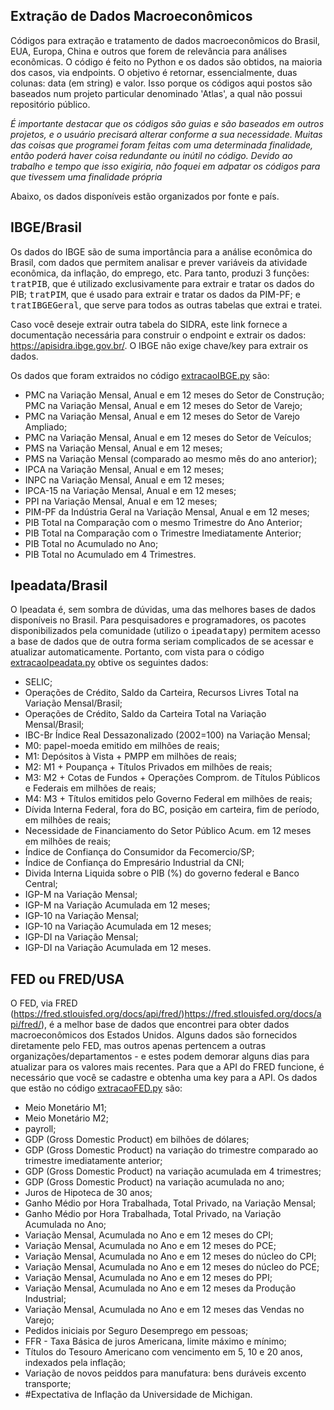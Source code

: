 ## Extração de Dados Macroeconômicos
Códigos para extração e tratamento de dados macroeconômicos do Brasil, EUA, Europa, China e outros que forem de relevância para análises econômicas. O código é feito no Python e os dados são obtidos, na maioria dos casos, via endpoints. O objetivo é retornar, essencialmente, duas colunas: data (em string) e valor. Isso porque os códigos aqui postos são baseados num projeto particular denominado 'Atlas', a qual não possui repositório público. 

*É importante destacar que os códigos são guias e são baseados em outros projetos, e o usuário precisará alterar conforme a sua necessidade. Muitas das coisas que programei foram feitas com uma determinada finalidade, então poderá haver coisa redundante ou inútil no código. Devido ao trabalho e tempo que isso exigiria, não foquei em adpatar os códigos para que tivessem uma finalidade própria*

Abaixo, os dados disponíveis estão organizados por fonte e país. 

## IBGE/Brasil
Os dados do IBGE são de suma importância para a análise econômica do Brasil, com dados que permitem analisar e prever variáveis da atividade econômica, da inflação, do emprego, etc. Para tanto, produzi 3 funções: <kbd>tratPIB</kbd>, que é utilizado exclusivamente para extrair e tratar os dados do PIB; <kbd>tratPIM</kbd>, que é usado para extrair e tratar os dados da PIM-PF; e <kbd>tratIBGEGeral</kbd>, que serve para todos as outras tabelas que extrai e tratei.

Caso você deseje extrair outra tabela do SIDRA, este link fornece a documentação necessária para construir o endpoint e extrair os dados: https://apisidra.ibge.gov.br/. O IBGE não exige chave/key para extrair os dados. 

Os dados que foram extraidos no código [extracaoIBGE.py](extracaoIBGE.py) são:
- PMC na Variação Mensal, Anual e em 12 meses do Setor de Construção;
  PMC na Variação Mensal, Anual e em 12 meses do Setor de Varejo;
- PMC na Variação Mensal, Anual e em 12 meses do Setor de Varejo Ampliado;
- PMC na Variação Mensal, Anual e em 12 meses do Setor de Veículos;
- PMS na Variação Mensal, Anual e em 12 meses;
- PMS na Variação Mensal (comparado ao mesmo mês do ano anterior);
- IPCA na Variação Mensal, Anual e em 12 meses;
- INPC na Variação Mensal, Anual e em 12 meses;
- IPCA-15 na Variação Mensal, Anual e em 12 meses;
- PPI na Variação Mensal, Anual e em 12 meses;
- PIM-PF da Indústria Geral na Variação Mensal, Anual e em 12 meses;
- PIB Total na Comparação com o mesmo Trimestre do Ano Anterior;
- PIB Total na Comparação com o Trimestre Imediatamente Anterior;
- PIB Total no Acumulado no Ano;
- PIB Total no Acumulado em 4 Trimestres.

## Ipeadata/Brasil
O Ipeadata é, sem sombra de dúvidas, uma das melhores bases de dados disponíveis no Brasil. Para pesquisadores e programadores, os pacotes disponibilizados pela comunidade (utilizo o <kbd>ipeadatapy</kbd>) permitem acesso a base de dados que de outra forma seriam complicados de se acessar e atualizar automaticamente. Portanto, com vista para o código [extracaoIpeadata.py](extracaoIpeadata.py) obtive os seguintes dados:
- SELIC;
- Operações de Crédito, Saldo da Carteira, Recursos Livres Total na Variação Mensal/Brasil;
- Operações de Crédito, Saldo da Carteira Total na Variação Mensal/Brasil;
- IBC-Br Índice Real Dessazonalizado (2002=100) na Variação Mensal;
- M0: papel-moeda emitido em milhões de reais;
- M1: Depósitos à Vista + PMPP em milhões de reais;
- M2: M1 + Poupança + Títulos Privados em milhões de reais;
- M3: M2 + Cotas de Fundos + Operações Comprom. de Títulos Públicos e Federais em milhões de reais;
- M4: M3 + Títulos emitidos pelo Governo Federal em milhões de reais;
- Dívida Interna Federal, fora do BC, posição em carteira, fim de período, em milhões de reais;
- Necessidade de Financiamento do Setor Público Acum. em 12 meses em  milhões de reais;
- Índice de Confiança do Consumidor da Fecomercio/SP;
- Índice de Confiança do Empresário Industrial da CNI;
- Divida Interna Liquida sobre o PIB (%) do governo federal e Banco Central;
- IGP-M na Variação Mensal;
- IGP-M na Variação Acumulada em 12 meses;
- IGP-10 na Variação Mensal;
- IGP-10 na Variação Acumulada em 12 meses;
- IGP-DI na Variação Mensal;
- IGP-DI na Variação Acumulada em 12 meses.

## FED ou FRED/USA
O FED, via FRED (https://fred.stlouisfed.org/docs/api/fred/)https://fred.stlouisfed.org/docs/api/fred/), é a melhor base de dados que encontrei para obter dados macroeconômicos dos Estados Unidos. Alguns dados são fornecidos diretamente pelo FED, mas outros apenas pertencem a outras organizações/departamentos - e estes podem demorar alguns dias para atualizar para os valores mais recentes. Para que a API do FRED funcione, é necessário que você se cadastre e obtenha uma key para a API. Os dados que estão no código [extracaoFED.py](extracaoFED.py) são: 
- Meio Monetário M1;
- Meio Monetário M2;
- payroll;
- GDP (Gross Domestic Product) em bilhões de dólares;
- GDP (Gross Domestic Product) na variação do trimestre comparado ao trimestre imediatamente anterior;
- GDP (Gross Domestic Product) na variação acumulada em 4 trimestres;
- GDP (Gross Domestic Product) na variação acumulada no ano;
- Juros de Hipoteca de 30 anos;
- Ganho Médio por Hora Trabalhada, Total Privado, na Variação Mensal;
- Ganho Médio por Hora Trabalhada, Total Privado, na Variação Acumulada no Ano;
- Variação Mensal, Acumulada no Ano e em 12 meses do CPI;
- Variação Mensal, Acumulada no Ano e em 12 meses do PCE;
- Variação Mensal, Acumulada no Ano e em 12 meses do núcleo do CPI;
- Variação Mensal, Acumulada no Ano e em 12 meses do núcleo do PCE;
- Variação Mensal, Acumulada no Ano e em 12 meses do PPI;
- Variação Mensal, Acumulada no Ano e em 12 meses da Produção Industrial;
- Variação Mensal, Acumulada no Ano e em 12 meses das Vendas no Varejo;
- Pedidos iniciais por Seguro Desemprego em pessoas;
- FFR - Taxa Básica de juros Americana, limite máximo e mínimo;
- Títulos do Tesouro Americano com vencimento em 5, 10 e 20 anos, indexados pela inflação;
- Variação de novos peiddos para manufatura: bens duráveis excento transporte;
- #Expectativa de Inflação da Universidade de Michigan.
